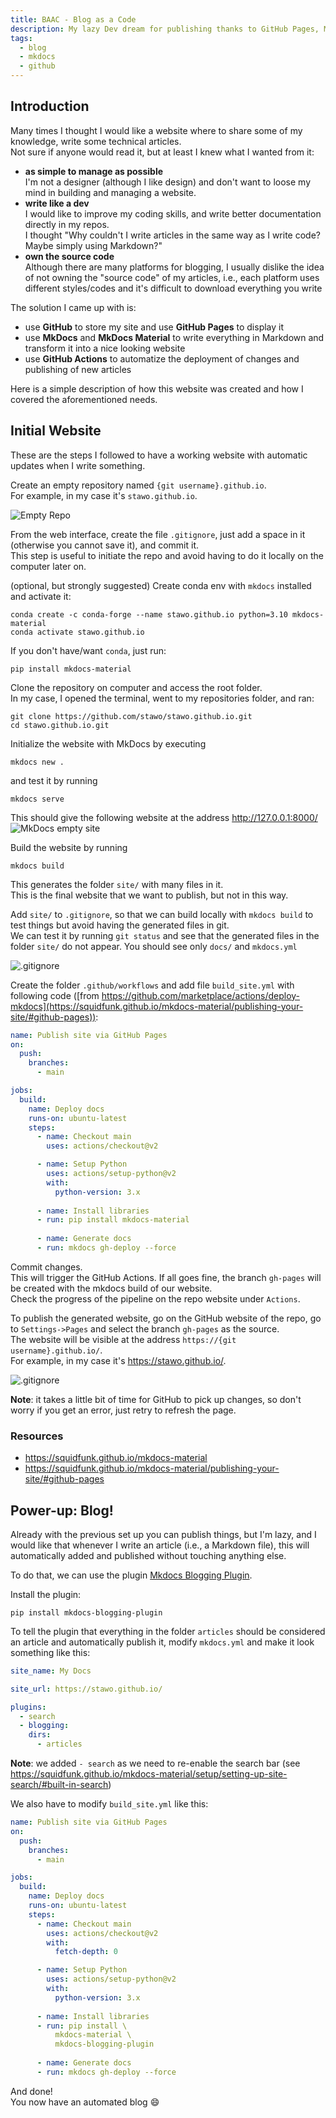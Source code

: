 ```yaml
---
title: BAAC - Blog as a Code
description: My lazy Dev dream for publishing thanks to GitHub Pages, MkDocs, and GitHub Actions.
tags:
  - blog
  - mkdocs
  - github
---
```


## Introduction

Many times I thought I would like a website where to share some of my knowledge, write some technical articles.  
Not sure if anyone would read it, but at least I knew what I wanted from it:

* **as simple to manage as possible**  
  I'm not a designer (although I like design) and don't want to loose my mind in building and managing a website.
* **write like a dev**  
  I would like to improve my coding skills, and write better documentation directly in my repos.  
  I thought "Why couldn't I write articles in the same way as I write code? Maybe simply using Markdown?"
* **own the source code**  
  Although there are many platforms for blogging, I usually dislike the idea of not owning the "source code" of my articles, i.e., each platform uses different styles/codes and it's difficult to download everything you write

The solution I came up with is:

* use **GitHub** to store my site and use **GitHub Pages** to display it
* use **MkDocs** and **MkDocs Material** to write everything in Markdown and transform it into a nice looking website
* use **GitHub Actions** to automatize the deployment of changes and publishing of new articles

Here is a simple description of how this website was created and how I covered the aforementioned needs.

## Initial Website

These are the steps I followed to have a working website with automatic updates when I write something.

Create an empty repository named `{git username}.github.io`.  
For example, in my case it's `stawo.github.io`.

![Empty Repo](docs/../../images/2022-02-19-Github_pages_website_tutorial/2022-02-19-Github_pages_website_tutorial-Create_repo.jpg)

From the web interface, create the file `.gitignore`, just add a space in it (otherwise you cannot save it), and commit it.  
This step is useful to initiate the repo and avoid having to do it locally on the computer later on.

(optional, but strongly suggested) Create conda env with `mkdocs` installed and activate it:
```
conda create -c conda-forge --name stawo.github.io python=3.10 mkdocs-material
conda activate stawo.github.io
```

If you don't have/want `conda`, just run:
```
pip install mkdocs-material
```

Clone the repository on computer and access the root folder.  
In my case, I opened the terminal, went to my repositories folder, and ran:  
```
git clone https://github.com/stawo/stawo.github.io.git
cd stawo.github.io.git
```

Initialize the website with MkDocs by executing
```
mkdocs new .
```

and test it by running
```
mkdocs serve
```

This should give the following website at the address http://127.0.0.1:8000/
![MkDocs empty site](docs/../../images/2022-02-19-Github_pages_website_tutorial/2022-02-19-Github_pages_website_tutorial-Default_mkdocs_website.jpg)

Build the website by running
```
mkdocs build
```
This generates the folder `site/` with many files in it.  
This is the final website that we want to publish, but not in this way.

Add `site/` to `.gitignore`, so that we can build locally with `mkdocs build` to test things but avoid having the generated files in git.  
We can test it by running `git status` and see that the generated files in the folder `site/` do not appear. You should see only `docs/` and `mkdocs.yml`

![.gitignore](docs/../../images/2022-02-19-Github_pages_website_tutorial/2022-02-19-Github_pages_website_tutorial-Gitignore_output.jpg)

Create the folder `.github/workflows` and add file `build_site.yml` with following code ([from https://github.com/marketplace/actions/deploy-mkdocs](https://squidfunk.github.io/mkdocs-material/publishing-your-site/#github-pages)):
```yaml
name: Publish site via GitHub Pages
on:
  push:
    branches:
      - main

jobs:
  build:
    name: Deploy docs
    runs-on: ubuntu-latest
    steps:
      - name: Checkout main
        uses: actions/checkout@v2

      - name: Setup Python
        uses: actions/setup-python@v2
        with:
          python-version: 3.x
      
      - name: Install libraries
      - run: pip install mkdocs-material
      
      - name: Generate docs
      - run: mkdocs gh-deploy --force
```

Commit changes.  
This will trigger the GitHub Actions.
If all goes fine, the branch `gh-pages` will be created with the mkdocs build of our website.  
Check the progress of the pipeline on the repo website under `Actions`.

To publish the generated website, go on the GitHub website of the repo, go to `Settings->Pages` and select the branch `gh-pages` as the source.  
The website will be visible at the address `https://{git username}.github.io/`.  
For example, in my case it's <https://stawo.github.io/>.

![.gitignore](docs/../../images/2022-02-19-Github_pages_website_tutorial/2022-02-19-Github_pages_website_tutorial-Select_branch.jpg)

**Note**: it takes a little bit of time for GitHub to pick up changes, so don't worry if you get an error, just retry to refresh the page.

### Resources

- <https://squidfunk.github.io/mkdocs-material>
- <https://squidfunk.github.io/mkdocs-material/publishing-your-site/#github-pages>

## Power-up: Blog!

Already with the previous set up you can publish things, but I'm lazy, and I would like that whenever I write an article (i.e., a Markdown file), this will automatically added and published without touching anything else.

To do that, we can use the plugin [Mkdocs Blogging Plugin](https://liang2kl.github.io/mkdocs-blogging-plugin/).

Install the plugin:
```
pip install mkdocs-blogging-plugin
```

To tell the plugin that everything in the folder `articles` should be considered an article and automatically publish it, modify `mkdocs.yml` and make it look something like this:  
```yaml
site_name: My Docs

site_url: https://stawo.github.io/

plugins:
  - search
  - blogging:
    dirs:
      - articles
```

**Note**: we added `- search` as we need to re-enable the search bar (see <https://squidfunk.github.io/mkdocs-material/setup/setting-up-site-search/#built-in-search>)

We also have to modify `build_site.yml` like this:

```yaml
name: Publish site via GitHub Pages
on:
  push:
    branches:
      - main

jobs:
  build:
    name: Deploy docs
    runs-on: ubuntu-latest
    steps:
      - name: Checkout main
        uses: actions/checkout@v2
        with:
          fetch-depth: 0

      - name: Setup Python
        uses: actions/setup-python@v2
        with:
          python-version: 3.x
      
      - name: Install libraries
      - run: pip install \
          mkdocs-material \
          mkdocs-blogging-plugin
      
      - name: Generate docs
      - run: mkdocs gh-deploy --force
```

And done!  
You now have an automated blog :smile:
